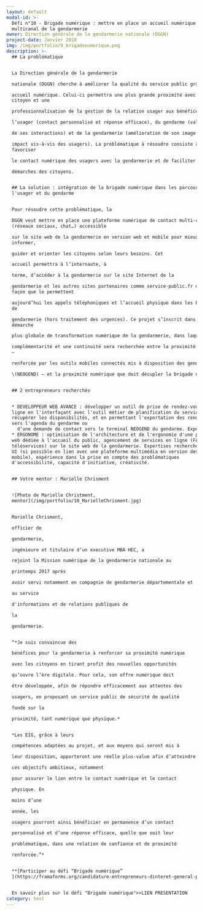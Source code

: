 ```yaml
---
layout: default
modal-id: >-
  Défi n°10 - Brigade numérique : mettre en place un accueil numérique
  multicanal de la gendarmerie
owner: Direction générale de la gendarmerie nationale (DGGN)
project-date: Janvier 2018
img: /img/portfolio/9_brigadenumerique.png
description: >-
  ## La problématique


  La Direction générale de la gendarmerie

  nationale (DGGN) cherche à améliorer la qualité du service public grâce à un

  accueil numérique. Celui-ci permettra une plus grande proximité avec le
  citoyen et une

  professionnalisation de la gestion de la relation usager aux bénéfices de

  l’usager (contact personnalisé et réponse efficace), du gendarme (valorisation

  de ses interactions) et de la gendarmerie (amélioration de son image et de son

  impact vis-à-vis des usagers). La problématique à résoudre consiste à
  favoriser

  le contact numérique des usagers avec la gendarmerie et de faciliter les

  démarches des citoyens.


  ## La solution : intégration de la brigade numérique dans les parcours de
  l'usager et du gendarme


  Pour résoudre cette problématique, la

  DGGN veut mettre en place une plateforme numérique de contact multi-canal
  (réseaux sociaux, chat…) accessible

  sur le site web de la gendarmerie en version web et mobile pour mieux
  informer,

  guider et orienter les citoyens selon leurs besoins. Cet

  accueil permettra à l’internaute, à

  terme, d’accéder à la gendarmerie sur le site Internet de la

  gendarmerie et les autres sites partenaires comme service-public.fr de la même
  façon que le permettent

  aujourd’hui les appels téléphoniques et l’accueil physique dans les brigades
  de

  gendarmerie (hors traitement des urgences). Ce projet s’inscrit dans une
  démarche

  plus globale de transformation numérique de la gendarmerie, dans laquelle une

  complémentarité et une continuité sera recherchée entre la proximité physique
  –

  renforcée par les outils mobiles connectés mis à disposition des gendarmes

  \(NEOGEND) – et la proximité numérique que doit décupler la brigade numérique.


  ## 2 entrepreneurs recherchés


  * DEVELOPPEUR WEB AVANCE : développer un outil de prise de rendez-vous en
  ligne en l'interfaçant avec l'outil métier de planification du service pour
  récupérer les disponibilités, et en permettant l'exportation des rendez-vous
  vers l'agenda du gendarme ou
    d’une demande de contact vers le terminal NEOGEND du gendarme. Expertises recherchées : expérience dans le développement de plateformes de téléservices avec prise en compte des terminaux mobiles, conception d'architecture logicielle et d'intégration, gestion de bases de données, autonomie et aptitude à travailler en équipe.
  * ERGONOME : optimisation de l'architecture et de l'ergonomie d'une plateforme
  web dédiée à l'accueil du public, agencement de services en ligne (FAQ, chat,
  téléservices) sur le site web de la gendarmerie. Expertises recherchées : UX /
  UI (si possible en lien avec une plateforme multimédia en version desktop et
  mobile), expérience dans la prise en compte des problématiques
  d'accessibilité, capacité d'initiative, créativité.


  ## Votre mentor : Marielle Chrisment


  ![Photo de Marielle Christment,
  mentor](/img/portfolio/10_MarielleChrisment.jpg)


  Marielle Chrisment,

  officier de

  gendarmerie,

  ingénieure et titulaire d’un executive MBA HEC, a

  rejoint la Mission numérique de la gendarmerie nationale au

  printemps 2017 après

  avoir servi notamment en compagnie de gendarmerie départementale et

  au service

  d'informations et de relations publiques de

  la

  gendarmerie.


  “*Je suis convaincue des

  bénéfices pour la gendarmerie à renforcer sa proximité numérique

  avec les citoyens en tirant profit des nouvelles opportunités

  qu’ouvre l’ère digitale. Pour cela, son offre numérique doit

  être développée, afin de répondre efficacement aux attentes des

  usagers, en proposant un service public de sécurité de qualité

  fondé sur la

  proximité, tant numérique que physique.*


  *Les EIG, grâce à leurs

  compétences adaptées au projet, et aux moyens qui seront mis à

  leur disposition, apporteront une réelle plus-value afin d’atteindre

  ces objectifs ambitieux, notamment

  pour assurer le lien entre le contact numérique et le contact

  physique. En

  moins d’une

  année, les

  usagers pourront ainsi bénéficier en permanence d’un contact

  personnalisé et d’une réponse efficace, quelle que soit leur

  problématique, dans une relation de confiance et de proximité

  renforcée.”*


  **[Participer au défi “Brigade numérique”
  ](https://framaforms.org/candidature-entrepreneurs-dinteret-general-promo-2-1501592391)**


  En savoir plus sur le défi "Brigade numérique">>LIEN PRESENTATION
category: test
---
```










